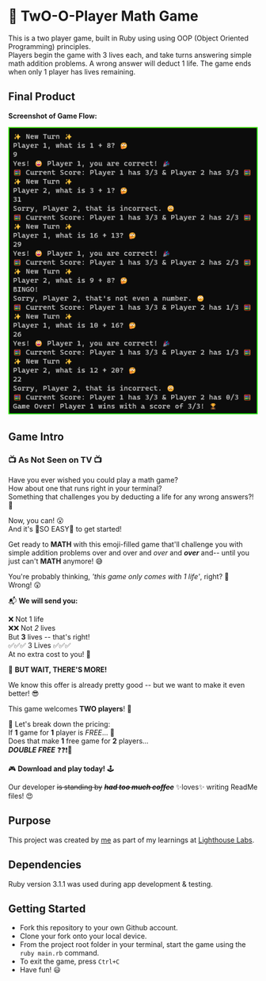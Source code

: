 # 🧮 TwO-O-Player Math Game

This is a two player game, built in Ruby using using OOP (Object Oriented Programming) principles.\
Players begin the game with 3 lives each, and take turns answering simple math addition problems. A wrong answer will deduct 1 life. The game ends when only 1 player has lives remaining.

## Final Product

**Screenshot of Game Flow:**

![Screenshot of Game Flow](docs/Two_Player_Game_Screenshot.png)

## Game Intro 

### 📺 As Not Seen on TV 📺

Have you ever wished you could play a math game?\
How about one that runs right in your terminal?\
Something that challenges you by deducting a life for any wrong answers?! 🤔  

Now, you can! 😮\
And it's 🌟SO EASY🌟 to get started! 

Get ready to **MATH** with this emoji-filled game that'll challenge you with simple addition problems over and over and _over_ and ***over*** and-- until you just can't **MATH** anymore! 😅

You're probably thinking, _'this game only comes with 1 life'_, right? 🤔\
Wrong! 😲

📬 **We will send you:**

❌ Not 1 life\
❌❌ Not _2_ lives\
But **3** lives -- that's right!\
✅✅✅ 3 Lives ✅✅✅\
At no extra cost to you! 🎁

🛑 **BUT WAIT, THERE'S MORE!**

We know this offer is already pretty good -- but we want to make it even better! 😎

This game welcomes **TWO players**! 🤩

🧮 Let's break down the pricing:\
If **1** game for **1** player is _FREE_... 🤔\
Does that make **1** free game for **2** players...\
_**DOUBLE FREE**_ ❓❓❗🤯

🎮 **Download and play today!** 🕹️

Our developer ~~is standing by~~ ***~~had too much coffee~~*** ✨loves✨ writing ReadMe files! 😍

## Purpose

This project was created by [me](https://github.com/kazvee) as part of my learnings at [Lighthouse Labs](https://www.lighthouselabs.ca/en/web-development-flex-program).

## Dependencies

Ruby version 3.1.1 was used during app development & testing.

## Getting Started

- Fork this repository to your own Github account.
- Clone your fork onto your local device.
- From the project root folder in your terminal, start the game using the `ruby main.rb` command.
- To exit the game, press `Ctrl+C`
- Have fun! 😃